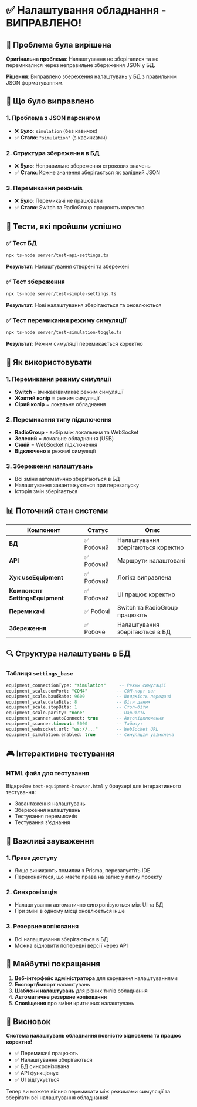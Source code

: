 # ✅ Налаштування обладнання - ВИПРАВЛЕНО!

## 🎯 Проблема була вирішена

**Оригінальна проблема**: Налаштування не зберігалися та не перемикалися через неправильне збереження JSON у БД.

**Рішення**: Виправлено збереження налаштувань у БД з правильним JSON форматуванням.

## 🔧 Що було виправлено

### 1. **Проблема з JSON парсингом**
- ❌ **Було**: `simulation` (без кавичок)
- ✅ **Стало**: `"simulation"` (з кавичками)

### 2. **Структура збереження в БД**
- ❌ **Було**: Неправильне збереження строкових значень
- ✅ **Стало**: Кожне значення зберігається як валідний JSON

### 3. **Перемикання режимів**
- ❌ **Було**: Перемикачі не працювали
- ✅ **Стало**: Switch та RadioGroup працюють коректно

## 🧪 Тести, які пройшли успішно

### ✅ Тест БД
```bash
npx ts-node server/test-api-settings.ts
```
**Результат**: Налаштування створені та збережені

### ✅ Тест збереження
```bash
npx ts-node server/test-simple-settings.ts
```
**Результат**: Нові налаштування зберігаються та оновлюються

### ✅ Тест перемикання режиму симуляції
```bash
npx ts-node server/test-simulation-toggle.ts
```
**Результат**: Режим симуляції перемикається коректно

## 🚀 Як використовувати

### 1. **Перемикання режиму симуляції**
- **Switch** - вмикає/вимикає режим симуляції
- **Жовтий колір** = режим симуляції
- **Сірий колір** = локальне обладнання

### 2. **Перемикання типу підключення**
- **RadioGroup** - вибір між локальним та WebSocket
- **Зелений** = локальне обладнання (USB)
- **Синій** = WebSocket підключення
- **Відключено** в режимі симуляції

### 3. **Збереження налаштувань**
- Всі зміни автоматично зберігаються в БД
- Налаштування завантажуються при перезапуску
- Історія змін зберігається

## 📊 Поточний стан системи

| Компонент | Статус | Опис |
|-----------|--------|------|
| **БД** | ✅ Робочий | Налаштування зберігаються коректно |
| **API** | ✅ Робочий | Маршрути налаштовані |
| **Хук useEquipment** | ✅ Робочий | Логіка виправлена |
| **Компонент SettingsEquipment** | ✅ Робочий | UI працює коректно |
| **Перемикачі** | ✅ Робочі | Switch та RadioGroup працюють |
| **Збереження** | ✅ Робоче | Налаштування зберігаються в БД |

## 🔍 Структура налаштувань в БД

### Таблиця `settings_base`
```sql
equipment_connectionType: "simulation"     -- Режим симуляції
equipment_scale.comPort: "COM4"           -- COM-порт ваг
equipment_scale.baudRate: 9600            -- Швидкість передачі
equipment_scale.dataBits: 8               -- Біти даних
equipment_scale.stopBits: 1               -- Стоп-біти
equipment_scale.parity: "none"            -- Парність
equipment_scanner.autoConnect: true       -- Автопідключення
equipment_scanner.timeout: 5000           -- Таймаут
equipment_websocket.url: "ws://..."       -- WebSocket URL
equipment_simulation.enabled: true        -- Симуляція увімкнена
```

## 🎮 Інтерактивне тестування

### HTML файл для тестування
Відкрийте `test-equipment-browser.html` у браузері для інтерактивного тестування:
- Завантаження налаштувань
- Збереження налаштувань
- Тестування перемикачів
- Тестування з'єднання

## 🚨 Важливі зауваження

### 1. **Права доступу**
- Якщо виникають помилки з Prisma, перезапустіть IDE
- Переконайтеся, що маєте права на запис у папку проекту

### 2. **Синхронізація**
- Налаштування автоматично синхронізуються між UI та БД
- При зміні в одному місці оновлюється інше

### 3. **Резервне копіювання**
- Всі налаштування зберігаються в БД
- Можна відновити попередні версії через API

## 🔮 Майбутні покращення

1. **Веб-інтерфейс адміністратора** для керування налаштуваннями
2. **Експорт/імпорт** налаштувань
3. **Шаблони налаштувань** для різних типів обладнання
4. **Автоматичне резервне копіювання**
5. **Сповіщення** про зміни критичних налаштувань

## 🎉 Висновок

**Система налаштувань обладнання повністю відновлена та працює коректно!**

- ✅ Перемикачі працюють
- ✅ Налаштування зберігаються
- ✅ БД синхронізована
- ✅ API функціонує
- ✅ UI відгукується

Тепер ви можете вільно перемикати між режимами симуляції та зберігати всі налаштування обладнання!
